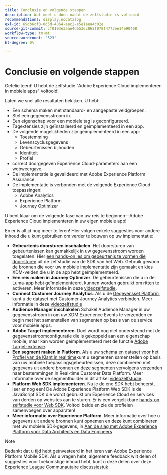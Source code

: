 ```yaml
---
title: Conclusie en volgende stappen
description: Wat moet u doen nadat de zelfstudie is voltooid
recommendations: display,noCatalog
exl-id: 69db6cf3-0d5d-4864-aac2-e5e1aea4c02e
source-git-commit: cf0193e3aae4d6536c868f078f4773ee14e90408
workflow-type: tm+mt
source-wordcount: '523'
ht-degree: 0%

---
```


# Conclusie en volgende stappen

Gefeliciteerd! U hebt de zelfstudie &quot;Adobe Experience Cloud implementeren in mobiele apps&quot; voltooid!

Laten we snel alle resultaten bekijken. U hebt:

* Een schema maken met standaard- en aangepaste veldgroepen.
* Stel een gegevensstroom in.
* Een eigenschap voor een mobiele tag is geconfigureerd.
* Tagextensies zijn geïnstalleerd en geïmplementeerd in een app.
* De volgende mogelijkheden zijn geïmplementeerd in een app:
   * Toestemming
   * Levenscyclusgegevens
   * Gebeurtenissen bijhouden
   * Identiteit
   * Profiel
* correct doorgegeven Experience Cloud-parameters aan een webweergave.
* De implementatie is gevalideerd met Adobe Experience Platform Assurance.
* De implementatie is verbonden met de volgende Experience Cloud-toepassingen:
   * Adobe Analytics
   * Experience Platform
   * Journey Optimizer

U bent klaar om de volgende fase van uw reis te beginnen—Adobe Experience Cloud implementeren in uw eigen mobiele app!

En er is altijd nog meer te leren! Hier volgen enkele suggesties voor andere inhoud die u kunt gebruiken om verder te bouwen op uw implementatie:

* **Gebeurtenis doorsturen inschakelen**. Het door:sturen van gebeurtenissen kan gemakkelijk in uw gegevensstroom worden toegelaten. Hier [een hands-on les om gebeurtenis te vormen die door:sturen](https://experienceleague.adobe.com/docs/platform-learn/implement-web-sdk/event-forwarding/setup-event-forwarding.html) uit de zelfstudie van de SDK van het Web. Gebruik gewoon de bronnen die voor uw mobiele implementatie zijn gemaakt en kies XDM-velden die u in de app hebt geïmplementeerd.
* **Een reis maken in Journey Optimizer**. De gebeurtenissen die u in de Luma-app hebt geïmplementeerd, kunnen worden gebruikt om ritten te activeren. Meer informatie in deze [videozelfstudie](https://experienceleague.adobe.com/docs/journey-optimizer-learn/tutorials/create-journeys/use-case-transactional-journey.html).
* **Connect Customer Journey Analytics**. Als u de [Gegevensset Platform](platform.md), kunt u de dataset met Customer Journey Analytics verbinden. Meer informatie in deze [videozelfstudie](https://experienceleague.adobe.com/docs/customer-journey-analytics-learn/tutorials/connecting-customer-journey-analytics-to-data-sources-in-platform.html)
* **Audience Manager inschakelen** Schakel Audience Manager in uw gegevensstroom in om uw XDM Experience Events te verzenden en begin met het samenstellen van segmenten op basis van de service voor mobiele apps.
* **Adobe Target implementeren**. Doel wordt nog niet ondersteund met de gegevensstroomconfiguratie die is gekoppeld aan een eigenschap mobile, maar kan worden geïmplementeerd met de functie [Adobe Target-extensie](https://aep-sdks.gitbook.io/docs/using-mobile-extensions/adobe-target).
* **Een segment maken in Platform**. Als u uw [schema en dataset voor het Profiel van de Klant in real time](platform.md)kunt u segmenten samenstellen op basis van uw mobiele toepassingsgebeurtenissen, deze combineren met gegevens uit andere bronnen en deze segmenten vervolgens verzenden naar bestemmingen in Real-time Customer Data Platform. Meer informatie over de segmentbuilder in dit artikel [videozelfstudie](https://experienceleague.adobe.com/docs/platform-learn/tutorials/segments/create-segments.html).
* **Platform Web SDK implementeren**. Nu je de ene SDK hebt beheerst, leer er nog een! De Adobe Experience Platform Web SDK is de JavaScript SDK die wordt gebruikt om Experience Cloud en services van derden op websites aan te sturen. Er is een vergelijkbare [hands-on zelfstudie voor Web SDK](https://experienceleague.adobe.com/docs/platform-learn/implement-web-sdk/overview.html). Voltooi beide en zie de profielen samenvoegen over apparaten!
* **Meer informatie over Experience Platform**. Meer informatie over hoe u gegevens uit andere bronnen kunt opnemen en deze kunt combineren met uw mobiele SDK-gegevens, in [Aan de slag met Adobe Experience Platform voor Data Architects en Data Engineers](https://experienceleague.adobe.com/docs/platform-learn/getting-started-for-data-architects-and-data-engineers/overview.html)


>[!NOTE]
>
>Bedankt dat u tijd hebt geïnvesteerd in het leren van Adobe Experience Platform Mobile SDK. Als u vragen hebt, algemene feedback wilt delen of suggesties voor toekomstige inhoud hebt, kunt u deze delen over deze [Experience League Communautaire discussiestuk](https://experienceleaguecommunities.adobe.com/t5/adobe-experience-platform-launch/tutorial-discussion-implement-adobe-experience-cloud-in-mobile/td-p/443796)